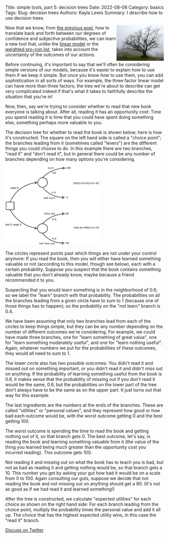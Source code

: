 Title: simple tools, part 5: decision trees
Date: 2022-08-06
Category: basics
Tags: 
Slug: decision trees
Authors: Kayla Lewis
Summary: I describe how to use decision trees

<img align=right src="images/decision-tree.jpg" width="150"/>

Now that we know, from [the previous post](https://www.thedecisionblog.com/probability%20and%20degrees%20of%20belief.html), how to translate back and forth between our degrees of confidence and subjective probabilities, we can learn a new tool that, unlike the [linear model](https://www.thedecisionblog.com/linear%20model.html) or the [weighted pro-con list](https://www.thedecisionblog.com/pro-con%20list.html), takes into account the uncertainty of the outcomes of our actions.

Before continuing, it's important to say that we'll often be considering simple versions of our models, because it's easier to explain how to use them if we keep it simple. But once you know how to use them, you can add sophistication in all sorts of ways. For example, the three factor linear model can have more than three factors; the tree we're about to describe can get very complicated indeed if that's what it takes to faithfully describe the situation that you're in!

Now, then, say we're trying to consider whether to read that new book everyone is talking about. After all, reading it has an opportunity cost: Time you spend reading it is time that you could have spent doing something else, something perhaps more valuable to you. 

The decision tree for whether to read the book is shown below; here is how it's constructed: The square on the left hand side is called a "choice point"; the branches leading from it (sometimes called "levers") are the different things you could choose to do. In this example there are two branches, "read it" and "don't read it", but in general there could be any number of branches depending on how many options you're considering.

<img src="images/read-or-not.png" width="300"/>

The circles represent points past which things are not under your control anymore: If you read the book, then you will either have learned something valuable or not (according to this model, though see below), each with a certain probability. Suppose you suspect that the book contains something valuable that you don't already know, maybe because a friend recommended it to you. 

Suspecting that you would learn something is in the neighborhood of 0.6; so we label the "learn" branch with that probability. The probabilities on all the branches leading from a given circle have to sum to 1 (because one of those things has to happen); so the probability on the "not learn" branch is 0.4.

We have been assuming that only two branches lead from each of the circles to keep things simple, but they can be any number depending on the number of different outcomes we're considering. For example, we could have made three branches, one for "learn something of great value", one for "learn something moderately useful", and one for "learn nothing useful". Again, whatever numbers we put for the probabilities of these outcomes, they would all need to sum to 1.

The lower circle also has two possible outcomes: You didn't read it and missed out on something important, or you didn't read it and didn't miss out on anything. If the probability of learning something useful from the book is 0.6, it makes sense that the probability of missing out if you don't read it would be the same, 0.6, but the probabilities on the lower part of the tree don't always have to be the same as on the upper part. It just turns out that way for this example.

The last ingredients are the numbers at the ends of the branches. These are called "utilities" or "personal values", and they represent how good or how bad each outcome would be, with the worst outcome getting 0 and the best getting 100. 

The worst outcome is spending the time to read the book and getting nothing out of it, so that branch gets 0. The best outcome, let's say, is reading the book and learning something valuable from it (the value of the thing you learned being much greater than the opportunity cost you incurred reading). This outcome gets 100. 

Not reading it and missing out on what the book has to teach you is bad, but not as bad as reading it and getting nothing would be, so that branch gets a 10. This number you get by asking your gut how bad it would be on a scale from 0 to 100. Again consulting our guts, suppose we decide that not reading the book and not missing out on anything should get a 90. (It's not as good as if we had read it and learned something!)

After the tree is constructed, we calculate "expected utilities" for each choice as shown on the right hand side: For each branch leading from the choice point, multiply the probability times the personal value and add it all up. The choice that has the highest expected utility wins, in this case the "read it" branch.

[Discuss on Twitter](https://twitter.com/Estimatrix/status/1555693184977600512?s=20&t=YFPoxpEQ2Qp14U4FliD7fA)


